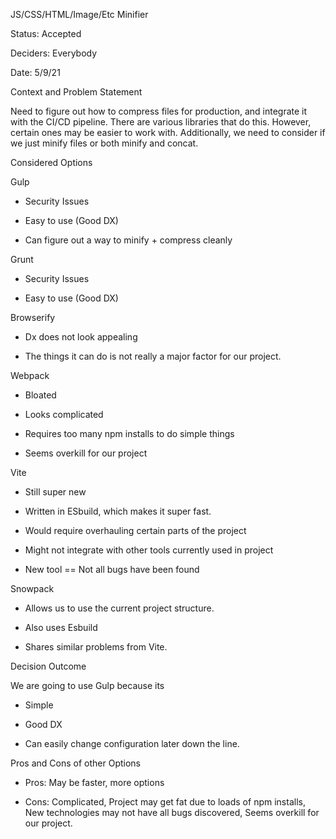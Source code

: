 JS/CSS/HTML/Image/Etc Minifier

Status: Accepted

Deciders: Everybody

Date: 5/9/21

Context and Problem Statement

Need to figure out how to compress files for production, and integrate it with the CI/CD pipeline. There are various libraries that do this. However, certain ones may be easier to work with. Additionally, we need to consider if we just minify files or both minify and concat.

Considered Options

Gulp

-   Security Issues

-   Easy to use (Good DX)

-   Can figure out a way to minify + compress cleanly

Grunt

-   Security Issues

-   Easy to use (Good DX)

Browserify

-   Dx does not look appealing

-   The things it can do is not really a major factor for our project.

Webpack

-   Bloated

-   Looks complicated

-   Requires too many npm installs to do simple things

-   Seems overkill for our project

Vite

-   Still super new

-   Written in ESbuild, which makes it super fast.

-   Would require overhauling certain parts of the project

-   Might not integrate with other tools currently used in project

-   New tool == Not all bugs have been found

Snowpack

-   Allows us to use the current project structure.

-   Also uses Esbuild

-   Shares similar problems from Vite.

Decision Outcome

We are going to use Gulp because its 

-   Simple

-   Good DX

-   Can easily change configuration later down the line.

Pros and Cons of other Options

-   Pros: May be faster, more options

-   Cons: Complicated, Project may get fat due to loads of npm installs, New technologies may not have all bugs discovered, Seems overkill for our project.